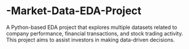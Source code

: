 # -Market-Data-EDA-Project
A Python-based EDA project that explores multiple datasets related to company performance, financial transactions, and stock trading activity. This project aims to assist investors in making data-driven decisions.
